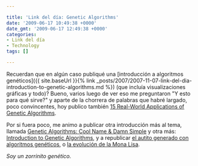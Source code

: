 ```yaml
---

title: 'Link del día: Genetic Algorithms'
date: '2009-06-17 10:49:38 +0000'
date_gmt: '2009-06-17 12:49:38 +0000'
categories:
- Link del día
- Technology
tags: []

---
```


Recuerdan que en algún caso publiqué una [introducción a algoritmos genéticos]({{ site.baseUrl }}{% link _posts/2007/2007-11-07-link-del-dia-introduction-to-genetic-algorithms.md %}) (que incluía visualizaciones gráficas y todo)? Bueno, varios luego de ver eso me preguntaron "Y esto para qué sirve?" y aparte de la chorrera de palabras que habré largado, poco convincentes, hoy publico también [15 Real-World Applications of Genetic Algorithms](http://brainz.org/15-real-world-applications-genetic-algorithms/).

Por si fuera poco, me animo a publicar otra introducción más al tema, llamada [Genetic Algorithms: Cool Name &amp; Damn Simple](http://lethain.com/entry/2009/jan/02/genetic-algorithms-cool-name-damn-simple/) y otra más: [Introduction to Genetic Algorithms](http://www.obitko.com/tutorials/genetic-algorithms/index.php), y a republicar [el autito generado con algoritmos genéticos](http://www.wreck.devisland.net/ga/), o [la evolución de la Mona Lisa](http://rogeralsing.com/2008/12/07/genetic-programming-evolution-of-mona-lisa/).

_Soy un zorrinito genético._
